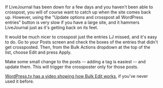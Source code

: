 If LiveJournal has been down for a few days and you haven't been able to crosspost, you will of course want to catch up when the site comes back up. However, using the "Update options and crosspost all WordPress entries" button is very slow if you have a large site, and it hammers LiveJournal just as it's getting back on its feet.

It would be much nicer to crosspost just the entries LJ missed, and it's easy to do. Go to your Posts screen and check the boxes of the entries that didn't get crossposted. Then, from the Bulk Actions dropdown at the top of the list, choose Edit and press Apply.

Make some small change to the posts -- adding a tag is easiest -- and update them. This will trigger the crossposter only for those posts.

[WordPress.tv has a video showing how Bulk Edit works](http://wordpress.tv/2009/01/14/using-quick-edit-and-bulk-edit-to-manage-your-posts-in-half-the-time/), if you've never used it before.